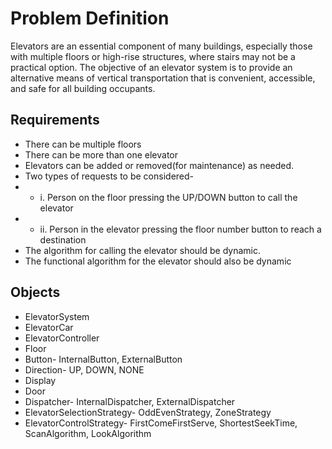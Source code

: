 # Problem Definition
Elevators are an essential component of many buildings, especially those with multiple floors or high-rise structures, where stairs may not be a practical option. The objective of an elevator system is to provide an alternative means of vertical transportation that is convenient, accessible, and safe for all building occupants.

## Requirements
- There can be multiple floors
- There can be more than one elevator
- Elevators can be added or removed(for maintenance) as needed.
- Two types of requests to be considered-
- - i. Person on the floor pressing the UP/DOWN button to call the elevator
- - ii. Person in the elevator pressing the floor number button to reach a destination
- The algorithm for calling the elevator should be dynamic.
- The functional algorithm for the elevator should also be dynamic

## Objects
- ElevatorSystem
- ElevatorCar
- ElevatorController
- Floor
- Button- InternalButton, ExternalButton
- Direction- UP, DOWN, NONE
- Display
- Door
- Dispatcher- InternalDispatcher, ExternalDispatcher
- ElevatorSelectionStrategy- OddEvenStrategy, ZoneStrategy
- ElevatorControlStrategy- FirstComeFirstServe, ShortestSeekTime, ScanAlgorithm, LookAlgorithm